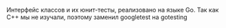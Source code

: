 Интерфейс классов и их юнит-тесты, реализовано на языке Go. Так как C++ мы не изучали, поэтому заменил googletest на gotesting
